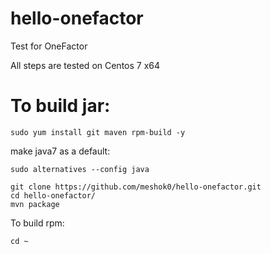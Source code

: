 # hello-onefactor
Test for OneFactor

All steps are tested on Centos 7 x64


# To build jar:
```
sudo yum install git maven rpm-build -y
```
make java7 as a default:
```
sudo alternatives --config java
```
```
git clone https://github.com/meshok0/hello-onefactor.git
cd hello-onefactor/
mvn package
```

To build rpm:
```
cd ~

```


